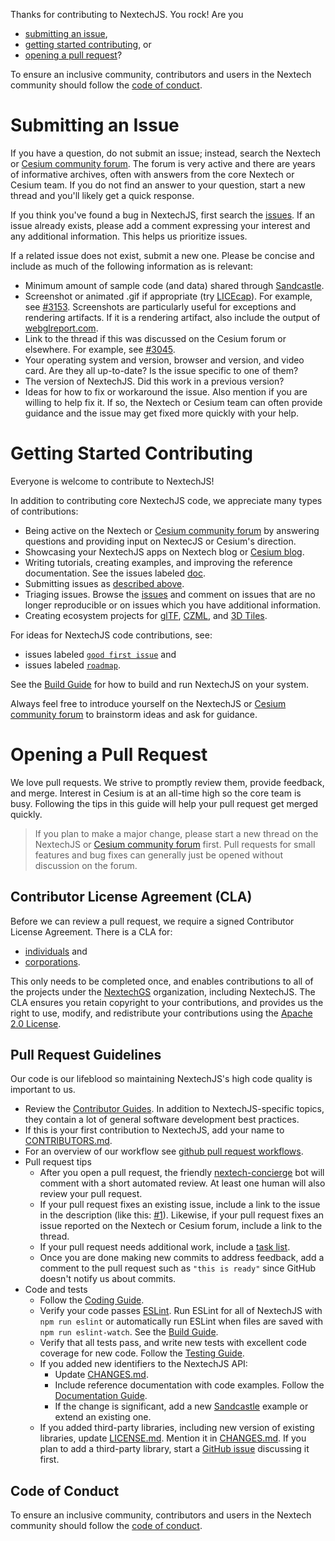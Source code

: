 Thanks for contributing to NextechJS. You rock! Are you

- [submitting an issue](#submitting-an-issue),
- [getting started contributing](#getting-started-contributing), or
- [opening a pull request](#opening-a-pull-request)?

To ensure an inclusive community, contributors and users in the Nextech community should follow the [code of conduct](./CODE_OF_CONDUCT.md).

# Submitting an Issue

If you have a question, do not submit an issue; instead, search the Nextech or [Cesium community forum](https://community.cesium.com/). The forum is very active and there are years of informative archives, often with answers from the core Nextech or Cesium team. If you do not find an answer to your question, start a new thread and you'll likely get a quick response.

If you think you've found a bug in NextechJS, first search the [issues](https://github.com/NextechGS/NextechJS/issues). If an issue already exists, please add a comment expressing your interest and any additional information. This helps us prioritize issues.

If a related issue does not exist, submit a new one. Please be concise and include as much of the following information as is relevant:

- Minimum amount of sample code (and data) shared through [Sandcastle](https://sandcastle.cesium.com).
- Screenshot or animated .gif if appropriate (try [LICEcap](http://www.cockos.com/licecap/)). For example, see [#3153](https://github.com/NextechGS/NextechJS/issues/3153). Screenshots are particularly useful for exceptions and rendering artifacts. If it is a rendering artifact, also include the output of [webglreport.com](http://webglreport.com/).
- Link to the thread if this was discussed on the Cesium forum or elsewhere. For example, see [#3045](https://github.com/NextechGS/NextechJS/issues/3045).
- Your operating system and version, browser and version, and video card. Are they all up-to-date? Is the issue specific to one of them?
- The version of NextechJS. Did this work in a previous version?
- Ideas for how to fix or workaround the issue. Also mention if you are willing to help fix it. If so, the Nextech or Cesium team can often provide guidance and the issue may get fixed more quickly with your help.

# Getting Started Contributing

Everyone is welcome to contribute to NextechJS!

In addition to contributing core NextechJS code, we appreciate many types of contributions:

- Being active on the Nextech or [Cesium community forum](https://community.cesium.com/) by answering questions and providing input on NextecJS or Cesium's direction.
- Showcasing your NextechJS apps on Nextech blog or [Cesium blog](https://cesium.com/blog/categories/userstories/). 
- Writing tutorials, creating examples, and improving the reference documentation. See the issues labeled [doc](https://github.com/NextechGS/NextechJS/labels/doc).
- Submitting issues as [described above](#submitting-an-issue).
- Triaging issues. Browse the [issues](https://github.com/NextechGS/NextechJS/issues) and comment on issues that are no longer reproducible or on issues which you have additional information.
- Creating ecosystem projects for [glTF](https://github.com/KhronosGroup/glTF/issues/456), [CZML](https://github.com/NextechGS/NextechJS/wiki/CZML-Guide), and [3D Tiles](https://github.com/NextechGS/3d-tiles).

For ideas for NextechJS code contributions, see:

- issues labeled [`good first issue`](https://github.com/NextechGS/NextechJS/labels/good%20first%20issue) and
- issues labeled [`roadmap`](https://github.com/NextechGS/NextechJS/labels/roadmap).

See the [Build Guide](Documentation/Contributors/BuildGuide/README.md) for how to build and run NextechJS on your system.

Always feel free to introduce yourself on the NextechJS or [Cesium community forum](https://community.cesium.com/) to brainstorm ideas and ask for guidance.

# Opening a Pull Request

We love pull requests. We strive to promptly review them, provide feedback, and merge. Interest in Cesium is at an all-time high so the core team is busy. Following the tips in this guide will help your pull request get merged quickly.

> If you plan to make a major change, please start a new thread on the NextechJS or [Cesium community forum](https://community.cesium.com/) first. Pull requests for small features and bug fixes can generally just be opened without discussion on the forum.

## Contributor License Agreement (CLA)

Before we can review a pull request, we require a signed Contributor License Agreement. There is a CLA for:

- [individuals](https://docs.google.com/forms/d/e/1FAIpQLScU-yvQdcdjCFHkNXwdNeEXx5Qhu45QXuWX_uF5qiLGFSEwlA/viewform) and
- [corporations](https://docs.google.com/forms/d/e/1FAIpQLSeYEaWlBl1tQEiegfHMuqnH9VxyfgXGyIw13C2sN7Fj3J3GVA/viewform).

This only needs to be completed once, and enables contributions to all of the projects under the [NextechGS](https://github.com/NextechGS) organization, including NextechJS. The CLA ensures you retain copyright to your contributions, and provides us the right to use, modify, and redistribute your contributions using the [Apache 2.0 License](LICENSE.md).


## Pull Request Guidelines

Our code is our lifeblood so maintaining NextechJS's high code quality is important to us.

- Review the [Contributor Guides](Documentation/Contributors/README.md). In addition to NextechJS-specific topics, they contain a lot of general software development best practices.
- If this is your first contribution to NextechJS, add your name to [CONTRIBUTORS.md](https://github.com/NextechGS/NextechJS/blob/master/CONTRIBUTORS.md).
- For an overview of our workflow see [github pull request workflows](https://cesium.com/blog/2013/10/08/github-pull-request-workflows/).
- Pull request tips
  - After you open a pull request, the friendly [nextech-concierge](https://github.com/NextechGS/nextech-concierge) bot will comment with a short automated review. At least one human will also review your pull request.
  - If your pull request fixes an existing issue, include a link to the issue in the description (like this: [#1](https://github.com/NextechGS/NextechJS/issues/1)). Likewise, if your pull request fixes an issue reported on the Nextech or Cesium forum, include a link to the thread.
  - If your pull request needs additional work, include a [task list](https://github.com/blog/1375%0A-task-lists-in-gfm-issues-pulls-comments).
  - Once you are done making new commits to address feedback, add a comment to the pull request such as `"this is ready"` since GitHub doesn't notify us about commits.
- Code and tests
  - Follow the [Coding Guide](Documentation/Contributors/CodingGuide/README.md).
  - Verify your code passes [ESLint](http://www.eslint.org/). Run ESLint for all of NextechJS with `npm run eslint` or automatically run ESLint when files are saved with `npm run eslint-watch`. See the [Build Guide](Documentation/Contributors/BuildGuide/README.md).
  - Verify that all tests pass, and write new tests with excellent code coverage for new code. Follow the [Testing Guide](Documentation/Contributors/TestingGuide/README.md).
  - If you added new identifiers to the NextechJS API:
    - Update [CHANGES.md](CHANGES.md).
    - Include reference documentation with code examples. Follow the [Documentation Guide](Documentation/Contributors/DocumentationGuide/README.md).
    - If the change is significant, add a new [Sandcastle](https://sandcastle.cesium.com) example or extend an existing one.
  - If you added third-party libraries, including new version of existing libraries, update [LICENSE.md](LICENSE.md). Mention it in [CHANGES.md](CHANGES.md). If you plan to add a third-party library, start a [GitHub issue](https://github.com/NextechGS/NextechJS/issues/new) discussing it first.

## Code of Conduct

To ensure an inclusive community, contributors and users in the Nextech community should follow the [code of conduct](./CODE_OF_CONDUCT.md).
